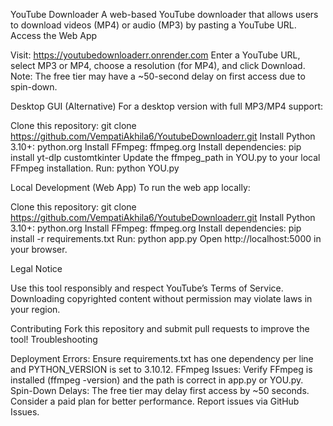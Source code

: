 YouTube Downloader
A web-based YouTube downloader that allows users to download videos (MP4) or audio (MP3) by pasting a YouTube URL.
Access the Web App

Visit: https://youtubedownloaderr.onrender.com
Enter a YouTube URL, select MP3 or MP4, choose a resolution (for MP4), and click Download.
Note: The free tier may have a ~50-second delay on first access due to spin-down.

Desktop GUI (Alternative)
For a desktop version with full MP3/MP4 support:

Clone this repository: git clone https://github.com/VempatiAkhila6/YoutubeDownloaderr.git
Install Python 3.10+: python.org
Install FFmpeg: ffmpeg.org
Install dependencies: pip install yt-dlp customtkinter
Update the ffmpeg_path in YOU.py to your local FFmpeg installation.
Run: python YOU.py

Local Development (Web App)
To run the web app locally:

Clone this repository: git clone https://github.com/VempatiAkhila6/YoutubeDownloaderr.git
Install Python 3.10+: python.org
Install FFmpeg: ffmpeg.org
Install dependencies: pip install -r requirements.txt
Run: python app.py
Open http://localhost:5000 in your browser.

Legal Notice

Use this tool responsibly and respect YouTube’s Terms of Service.
Downloading copyrighted content without permission may violate laws in your region.

Contributing
Fork this repository and submit pull requests to improve the tool!
Troubleshooting

Deployment Errors: Ensure requirements.txt has one dependency per line and PYTHON_VERSION is set to 3.10.12.
FFmpeg Issues: Verify FFmpeg is installed (ffmpeg -version) and the path is correct in app.py or YOU.py.
Spin-Down Delays: The free tier may delay first access by ~50 seconds. Consider a paid plan for better performance.
Report issues via GitHub Issues.
